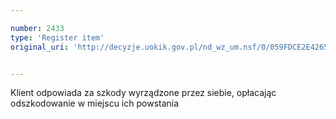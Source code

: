 ```yaml
---

number: 2433
type: 'Register item'
original_uri: 'http://decyzje.uokik.gov.pl/nd_wz_um.nsf/0/059FDCE2E426568EC12578D20032B8A4?OpenDocument'


---
```


Klient odpowiada za szkody wyrządzone przez siebie, opłacając odszkodowanie w miejscu ich powstania
